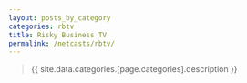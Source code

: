```yaml
---
layout: posts_by_category
categories: rbtv
title: Risky Business TV
permalink: /netcasts/rbtv/
---
```

> {{ site.data.categories.[page.categories].description }}

